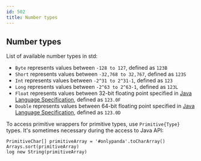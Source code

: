 ```yaml
---
id: 502
title: Number types
---
```


## Number types
List of available number types in std:
* `Byte` represents values between `-128 to 127`, defined as `123B`
* `Short` represents values between `-32,768 to 32,767`, defined as `123S`
* `Int` represents values between `-2^31 to 2^31-1`, defined as `123`
* `Long` represents values between `-2^63 to 2^63-1`, defined as `123L`
* `Float` represents values between 32-bit floating point specified in [Java Language Specification](https://docs.oracle.com/javase/tutorial/java/nutsandbolts/datatypes.html), defined as `123.0F`
* `Double` represents values between 64-bit floating point specified in [Java Language Specification](https://docs.oracle.com/javase/tutorial/java/nutsandbolts/datatypes.html), defined as `123.0D`

To access primitive wrappers for primitive types, use `Primitive{Type}` types.
It's sometimes necessary during the access to Java API:

```panda
PrimitiveChar[] primitiveArray = '#onlypanda'.toCharArray()
Arrays.sort(primitiveArray)
log new String(primitiveArray)
```